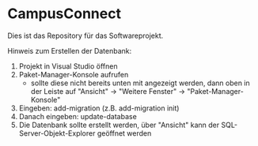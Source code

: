 # CampusConnect

Dies ist das Repository für das Softwareprojekt.

Hinweis zum Erstellen der Datenbank:
 1. Projekt in Visual Studio öffnen
 2. Paket-Manager-Konsole aufrufen
      -  sollte diese nicht bereits unten mit angezeigt werden, dann
         oben in der Leiste auf "Ansicht" -> "Weitere Fenster" -> "Paket-Manager-Konsole"
 3. Eingeben: add-migration <name> (z.B. add-migration init)
 4. Danach eingeben: update-database
 5. Die Datenbank sollte erstellt werden, über "Ansicht" kann der SQL-Server-Objekt-Explorer geöffnet werden

